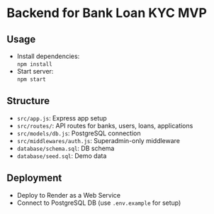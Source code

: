 # Backend for Bank Loan KYC MVP

## Usage

- Install dependencies:  
  `npm install`
- Start server:  
  `npm start`

## Structure

- `src/app.js`: Express app setup
- `src/routes/`: API routes for banks, users, loans, applications
- `src/models/db.js`: PostgreSQL connection
- `src/middlewares/auth.js`: Superadmin-only middleware
- `database/schema.sql`: DB schema
- `database/seed.sql`: Demo data

## Deployment

- Deploy to Render as a Web Service
- Connect to PostgreSQL DB (use `.env.example` for setup)